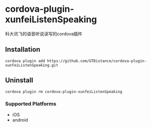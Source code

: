 # cordova-plugin-xunfeiListenSpeaking
  科大讯飞的语音听说读写的cordova插件 
  
## Installation
	cordova plugin add https://github.com/GTDistance/cordova-plugin-xunfeiListenSpeaking.git
	
## Uninstall
	cordova plugin rm cordova-plugin-xunfeiListenSpeaking
### Supported Platforms

- iOS
- android
